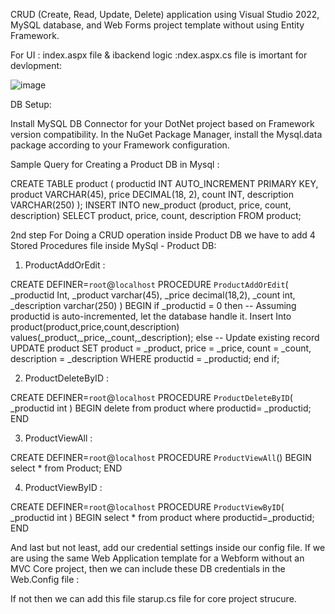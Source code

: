CRUD (Create, Read, Update, Delete) application using Visual Studio 2022, MySQL database, and Web Forms project template without using Entity Framework.

For UI : index.aspx file & ibackend logic :ndex.aspx.cs file is imortant for devlopment:


![image](https://github.com/amanrc2803/WebApplicationcrud/assets/49023272/f8a9c5d5-6bb9-469b-9d2a-7eaec6a3b377)


DB Setup:

Install MySQL DB Connector for your DotNet project based on Framework version compatibility.
In the NuGet Package Manager, install the Mysql.data package according to your Framework configuration.

Sample Query for Creating a Product DB in Mysql :

CREATE TABLE product (
    productid INT AUTO_INCREMENT PRIMARY KEY,
    product VARCHAR(45),
    price DECIMAL(18, 2),
    count INT,
    description VARCHAR(250)
);
INSERT INTO new_product (product, price, count, description)
SELECT product, price, count, description
FROM product;

2nd step For Doing a CRUD operation inside Product DB we have to add 4 Stored Procedures file inside MySql - Product DB: 

1.  ProductAddOrEdit :
   
   CREATE DEFINER=`root`@`localhost` PROCEDURE `ProductAddOrEdit`(
    _productid Int,
    _product varchar(45),
    _price decimal(18,2),
    _count int,
    _description varchar(250)
)
BEGIN
    if _productid = 0 then
        -- Assuming productid is auto-incremented, let the database handle it.
        Insert Into product(product,price,count,description) values(_product,_price,_count,_description);
    else
        -- Update existing record
        UPDATE product
        SET 
            product = _product,
            price = _price,
            count = _count,
            description = _description
        WHERE productid = _productid;
    end if;

 2. ProductDeleteByID :
   
   CREATE DEFINER=`root`@`localhost` PROCEDURE `ProductDeleteByID`(
_productid int
)
BEGIN
 delete from product
 where productid= _productid;
END

 3.  ProductViewAll : 

  CREATE DEFINER=`root`@`localhost` PROCEDURE `ProductViewAll`()
BEGIN
select * from Product;
END   

4.  ProductViewByID :
   
CREATE DEFINER=`root`@`localhost` PROCEDURE `ProductViewByID`(
_productid int
)
BEGIN
  select * from product
  where productid=_productid;
END


And last but not least, add our credential settings inside our config file. If we are using the same Web Application template for a Webform without an MVC Core project, then we can include these DB credentials in the Web.Config file :

 <connectionStrings>
			<add name="DefaultConnection" connectionString="Server=127.0.0.1;Database=aspcruddb;Username=root;Password=ourpassword;SslMode=None;persistsecurityinfo=True;" providerName="MySql.Data.MySqlClient" />
  </connectionStrings>

  If not then we can add this file starup.cs file for core project strucure.





 
